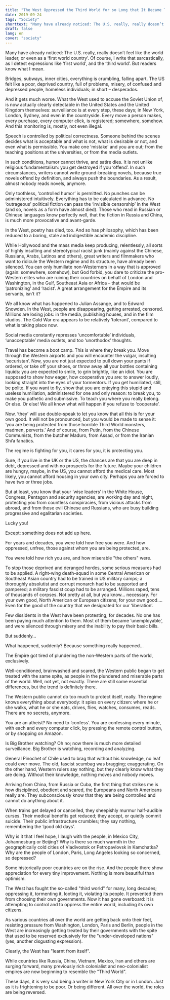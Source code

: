 ```yaml
---
title: "The West Oppressed the Third World for so Long that It Became Third World Itself"
date: 2019-09-24
tags: "Society"
shorttext: "Many have already noticed: The U.S. really, really doesn’t feel like the world leader, or even as a ‘first world country’."
draft: false
lang: en
cover: "society"
---
```


Many have already noticed: The U.S. really, really doesn’t feel like the world leader, or even as a ‘first world country’. Of course, I write that sarcastically, as I detest expressions like ‘first world’, and the ‘third world’. But readers know what I mean.

Bridges, subways, inner cities, everything is crumbling, falling apart. The US felt like a poor, deprived country, full of problems, misery, of confused and depressed people, homeless individuals; in short – desperados.

And it gets much worse. What the West used to accuse the Soviet Union of, is now actually clearly detectable in the United States and the United Kingdom themselves: surveillance is at every step, these days; in New York, London, Sydney, and even in the countryside. Every move a person makes, every purchase, every computer click, is registered; somewhere, somehow. And this monitoring is, mostly, not even illegal.

Speech is controlled by political correctness. Someone behind the scenes decides what is acceptable and what is not, what is desirable or not, and even what is permissible. You make one ‘mistake’ and you are out; from the teaching positions at the universities, or from the media outlets.

In such conditions, humor cannot thrive, and satire dies. It is not unlike religious fundamentalism: you get destroyed if you ‘offend’. In such circumstances, writers cannot write ground-breaking novels, because true novels offend by definition, and always push the boundaries. As a result, almost nobody reads novels, anymore.

Only toothless, ‘controlled humor’ is permitted. No punches can be administered intuitively. Everything has to be calculated in advance. No ‘outrageous’ political fiction can pass the ‘invisible censorship’ in the West (and so, novels as a form have almost died). Those who read in Russian or Chinese languages know perfectly well, that the fiction in Russia and China, is much more provocative and avant-garde.

In the West, poetry has died, too. And so has philosophy, which has been reduced to a boring, stale and indigestible academic discipline.

While Hollywood and the mass media keep producing, relentlessly, all sorts of highly insulting and stereotypical racist junk (mainly against the Chinese, Russians, Arabs, Latinos and others), great writers and filmmakers who want to ridicule the Western regime and its structure, have already been silenced. You can only humiliate non-Westerners in a way that is approved (again: somewhere, somehow), but God forbid, you dare to criticize the pro-Western elites who are ruining their countries on behalf of London and Washington, in the Gulf, Southeast Asia or Africa – that would be ‘patronizing’ and ‘racist’. A great arrangement for the Empire and its servants, isn’t it?

We all know what has happened to Julian Assange, and to Edward Snowden. In the West, people are disappearing, getting arrested, censored. Millions are losing jobs: in the media, publishing houses, and in the film studios. The Cold War era appears to be relatively ‘tolerant’, compared to what is taking place now.

Social media constantly represses ‘uncomfortable’ individuals, ‘unacceptable’ media outlets, and too ‘unorthodox’ thoughts.

Travel has become a boot camp. This is where they break you. Move through the Western airports and you will encounter the vulgar, insulting ‘securistan’. Now, you are not just expected to pull down your pants if ordered, or take off your shoes, or throw away all your bottles containing liquids: you are expected to smile, to grin brightly, like an idiot. You are supposed to show how eager, how cooperative you are: to answer loudly, looking straight into the eyes of your tormentors. If you get humiliated, still, be polite. If you want to fly, show that you are enjoying this stupid and useless humiliation, administered for one and only reason: to break you, to make you pathetic and submissive. To teach you where you really belong. Or else. Or else! We all know what will happen if you refuse to ‘cooperate’.

Now, ‘they’ will use double-speak to let you know that all this is for your own good. It will not be pronounced, but you would be made to sense it: ‘you are being protected from those horrible Third World monsters, madmen, perverts.’ And of course, from Putin, from the Chinese Communists, from the butcher Maduro, from Assad, or from the Iranian Shi’a fanatics.

The regime is fighting for you, it cares for you, it is protecting you.

Sure, if you live in the UK or the US, the chances are that you are deep in debt, depressed and with no prospects for the future. Maybe your children are hungry, maybe, in the US, you cannot afford the medical care. Most likely, you cannot afford housing in your own city. Perhaps you are forced to have two or three jobs.

But at least, you know that your ‘wise leaders’ in the White House, Congress, Pentagon and security agencies, are working day and night, protecting you from countless conspiracies, from vicious attacks from abroad, and from those evil Chinese and Russians, who are busy building progressive and egalitarian societies.

Lucky you!

Except: something does not add up here.

For years and decades, you were told how free you were. And how oppressed, unfree, those against whom you are being protected, are.

You were told how rich you are, and how miserable "the others" were.

To stop those deprived and deranged hordes, some serious measures had to be applied. A right-wing death-squad in some Central American or Southeast Asian country had to be trained in US military camps; a thoroughly absolutist and corrupt monarch had to be supported and pampered; a military fascist coup had to be arranged. Millions raped, tens of thousands of corpses. Not pretty at all, but you know… necessary. For your own good, North American or European citizens; for your own good…. Even for the good of the country that we designated for our ‘liberation’.

Few dissidents in the West have been protesting, for decades. No one has been paying much attention to them. Most of them became ‘unemployable’, and were silenced through misery and the inability to pay their basic bills.

But suddenly…

What happened, suddenly? Because something really happened…

The Empire got tired of plundering the non-Western parts of the world, exclusively.

Well-conditioned, brainwashed and scared, the Western public began to get treated with the same spite, as people in the plundered and miserable parts of the world. Well, not yet, not exactly. There are still some essential differences, but the trend is definitely there.

The Western public cannot do too much to protect itself, really. The regime knows everything about everybody: it spies on every citizen: where he or she walks, what he or she eats, drives, flies, watches, consumes, reads. There are no secrets, anymore.

You are an atheist? No need to ‘confess’. You are confessing every minute, with each and every computer click, by pressing the remote control button, or by shopping on Amazon.

Is Big Brother watching? Oh no; now there is much more detailed surveillance. Big Brother is watching, recording and analyzing.

General Pinochet of Chile used to brag that without his knowledge, no leaf could ever move. The old, fascist scumbag was bragging; exaggerating. On the other hand, Western rulers say nothing, but they clearly know what they are doing. Without their knowledge, nothing moves and nobody moves.

Arriving from China, from Russia or Cuba, the first thing that strikes me is how disciplined, obedient and scared, the Europeans and North Americans really are. They subconsciously know that they are being controlled and cannot do anything about it.

When trains get delayed or cancelled, they sheepishly murmur half-audible curses. Their medical benefits get reduced; they accept, or quietly commit suicide. Their public infrastructure crumbles; they say nothing, remembering the ‘good old days’.

Why is it that I feel hope, I laugh with the people, in Mexico City, Johannesburg or Beijing? Why is there so much warmth in the geographically cold cities of Vladivostok or Petropavlovsk in Kamchatka? Why are the people of London, Paris, Long Angeles looking so concerned, so depressed?

Some historically poor countries are on the rise. And the people there show appreciation for every tiny improvement. Nothing is more beautiful than optimism.

The West has fought the so-called "third world" for many, long decades; oppressing it, tormenting it, looting it, violating its people. It prevented them from choosing their own governments. Now it has gone overboard: it is attempting to control and to oppress the entire world, including its own citizens.

As various countries all over the world are getting back onto their feet, resisting pressure from Washington, London, Paris and Berlin, people in the West are increasingly getting treated by their governments with the spite that used to be reserved exclusively for the "under-developed nations" (yes, another disgusting expression).

Clearly, the West has "learnt from itself".

While countries like Russia, China, Vietnam, Mexico, Iran and others are surging forward, many previously rich colonialist and neo-colonialist empires are now beginning to resemble the "Third World".

These days, it is very sad being a writer in New York City or in London. Just as it is frightening to be poor. Or being different. All over the world, the roles are being reversed.
